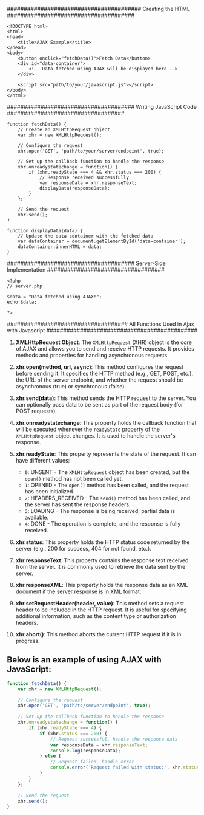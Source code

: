 ######################################## Creating the HTML ######################################

```
<!DOCTYPE html>
<html>
<head>
    <title>AJAX Example</title>
</head>
<body>
    <button onclick="fetchData()">Fetch Data</button>
    <div id="data-container">
        <!-- Data fetched using AJAX will be displayed here -->
    </div>

    <script src="path/to/your/javascript.js"></script>
</body>
</html>
```

###################################### Writing JavaScript Code ###################################

```
function fetchData() {
    // Create an XMLHttpRequest object
    var xhr = new XMLHttpRequest();

    // Configure the request
    xhr.open('GET', 'path/to/your/server/endpoint', true);

    // Set up the callback function to handle the response
    xhr.onreadystatechange = function() {
        if (xhr.readyState === 4 && xhr.status === 200) {
            // Response received successfully
            var responseData = xhr.responseText;
            displayData(responseData);
        }
    };

    // Send the request
    xhr.send();
}
```

```
function displayData(data) {
    // Update the data-container with the fetched data
    var dataContainer = document.getElementById('data-container');
    dataContainer.innerHTML = data;
}
```

###################################### Server-Side Implementation ###################################

```
<?php
// server.php

$data = "Data fetched using AJAX!";
echo $data;

?>
```

#################################### All Functions Used in Ajax with Javascript #############################################


1. **XMLHttpRequest Object**:
   The `XMLHttpRequest` (XHR) object is the core of AJAX and allows you to send and receive HTTP requests. It provides methods and properties for handling asynchronous requests.

2. **xhr.open(method, url, async)**:
   This method configures the request before sending it. It specifies the HTTP method (e.g., GET, POST, etc.), the URL of the server endpoint, and whether the request should be asynchronous (true) or synchronous (false).

3. **xhr.send(data)**:
   This method sends the HTTP request to the server. You can optionally pass data to be sent as part of the request body (for POST requests).

4. **xhr.onreadystatechange**:
   This property holds the callback function that will be executed whenever the `readyState` property of the `XMLHttpRequest` object changes. It is used to handle the server's response.

5. **xhr.readyState**:
   This property represents the state of the request. It can have different values:
   - `0`: UNSENT - The `XMLHttpRequest` object has been created, but the `open()` method has not been called yet.
   - `1`: OPENED - The `open()` method has been called, and the request has been initialized.
   - `2`: HEADERS_RECEIVED - The `send()` method has been called, and the server has sent the response headers.
   - `3`: LOADING - The response is being received; partial data is available.
   - `4`: DONE - The operation is complete, and the response is fully received.

6. **xhr.status**:
   This property holds the HTTP status code returned by the server (e.g., 200 for success, 404 for not found, etc.).

7. **xhr.responseText**:
   This property contains the response text received from the server. It is commonly used to retrieve the data sent by the server.

8. **xhr.responseXML**:
   This property holds the response data as an XML document if the server response is in XML format.

9. **xhr.setRequestHeader(header, value)**:
   This method sets a request header to be included in the HTTP request. It is useful for specifying additional information, such as the content type or authorization headers.

10. **xhr.abort()**:
    This method aborts the current HTTP request if it is in progress.


## Below is an example of using AJAX with JavaScript:

```javascript
function fetchData() {
    var xhr = new XMLHttpRequest();

    // Configure the request
    xhr.open('GET', 'path/to/server/endpoint', true);

    // Set up the callback function to handle the response
    xhr.onreadystatechange = function() {
        if (xhr.readyState === 4) {
            if (xhr.status === 200) {
                // Request successful, handle the response data
                var responseData = xhr.responseText;
                console.log(responseData);
            } else {
                // Request failed, handle error
                console.error('Request failed with status:', xhr.status);
            }
        }
    };

    // Send the request
    xhr.send();
}
```

